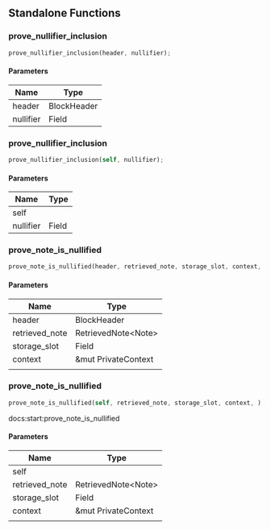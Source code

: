 ## Standalone Functions

### prove_nullifier_inclusion

```rust
prove_nullifier_inclusion(header, nullifier);
```

#### Parameters
| Name | Type |
| --- | --- |
| header | BlockHeader |
| nullifier | Field |

### prove_nullifier_inclusion

```rust
prove_nullifier_inclusion(self, nullifier);
```

#### Parameters
| Name | Type |
| --- | --- |
| self |  |
| nullifier | Field |

### prove_note_is_nullified

```rust
prove_note_is_nullified(header, retrieved_note, storage_slot, context, );
```

#### Parameters
| Name | Type |
| --- | --- |
| header | BlockHeader |
| retrieved_note | RetrievedNote&lt;Note&gt; |
| storage_slot | Field |
| context | &mut PrivateContext |
|  |  |

### prove_note_is_nullified

```rust
prove_note_is_nullified(self, retrieved_note, storage_slot, context, );
```

docs:start:prove_note_is_nullified

#### Parameters
| Name | Type |
| --- | --- |
| self |  |
| retrieved_note | RetrievedNote&lt;Note&gt; |
| storage_slot | Field |
| context | &mut PrivateContext |
|  |  |

